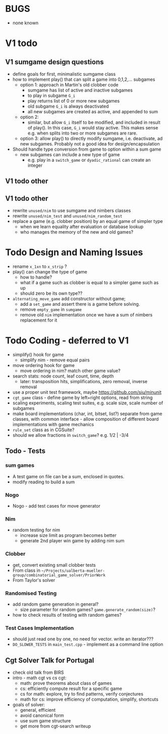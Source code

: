 # BUGS
- none known

# V1 todo

## V1 sumgame design questions
- define goals for first, minimalistic sumgame class
- how to implement play() that can split a game into 0,1,2,... subgames
    - option 1: approach in Martin's old clobber code
        - sumgame has list of active and inactive subgames
        - to play in subgame `G_i`
        - play returns list of 0 or more new subgames
        - old subgame `G_i` is always deactivated
        - all new subgames are created as active, and appended to sum
    - option 2:
        - similar, but allow `G_i` itself to be modified, and included in result of play(). In this case, `G_i` would stay active. This makes sense e.g. when splits into two or more subgames are rare.
    - option 3: allow play() to directly modify sumgame, i.e. deactivate, ad new subgames. Probably not a good idea for design/encapsulation
- Should handle type conversion from game to option within a sum game
    - new subgames can include a new type of game
        - e.g. play in a `switch_game` or `dyadic_rational` 
        can create an integer

## V1 todo other
## V1 todo other
- rewrite `unused/nim` to use sumgame and nimbers classes
- rewrite `unused/nim_test` and `unused/nim_random_test`
- replace a game (e.g. clobber position) by an equal game of simpler type
    - when we learn equality after evaluation or database lookup
    - who manages the memory of the new and old games?

# Todo Design and Naming Issues
- rename `x_1xn` to `x_strip` ?
- play() can change the type of game
    - how to handle?
    - what if a game such as clobber is equal to a simpler game such as up
    - should zero be its own type??
- `alternating_move_game` add constructor without game; 
    - add a `set_game` and assert there is a game before solving.
    - remove `empty_game` in `sumgame`
    - remove old `nim` implementation once we have a sum of nimbers replacement for it

# Todo Coding - deferred to V1
- simplify() hook for game
    - simplify nim - remove equal pairs
- move ordering hook for game
    - move ordering in nim? match other game value?
- search stats: node count, leaf count, time, depth
    - later: transposition hits, simplifications, zero removal, inverse removal
- use a proper unit test framework, maybe https://github.com/siu/minunit
- `cgt_game` class - define game by left+right options, read from string
- scaling experiments, scaling test suites, e.g. scale size, scale number of subgames
- make board implementations (char, int, bitset, list?) separate from game classes, with common interface - allow composition of different board implementations with game mechanics
- `rule_set` class as in CGSuite?
- should we allow fractions in `switch_game`? e.g. 1/2 | -3/4

## Todo - Tests

### sum games
- A test game on file can be a sum, enclosed in quotes. 
- modify reading to build a sum

### Nogo
- Nogo - add test cases for move generator

### Nim
- random testing for nim 
    - increase size limit as program becomes better
    - generate 2nd player win game by adding nim sum

### Clobber
- get, convert existing small clobber tests
- From class in `~/Projects/ualberta-mueller-group/combinatorial_game_solver/PriorWork`
- From Taylor's solver 

### Randomised Testing
- add random game generation in general? 
    - size parameter for random games? `game.generate_random(size)`?
- how to check results of testing with random games?

### Test Cases Implementation
- should just read one by one, no need for vector. write an iterator???
- `DO_SLOWER_TESTS` in `main_test.cpp` - implement as a command line option

## Cgt Solver Talk for Portugal
- check old talk from BIRS
- intro - math cgt vs cs cgt:
    - math: prove theorems about class of games
    - cs: efficiently compute result for a specific game
    - cs for math: explore, try to find patterns, verify conjectures
    - math for cs: improve efficiency of computation, simplify, shortcuts
- goals of solver:
    - general, efficient
    - avoid canonical form
    - use sum game structure
    - get more from cgt-search writeup

